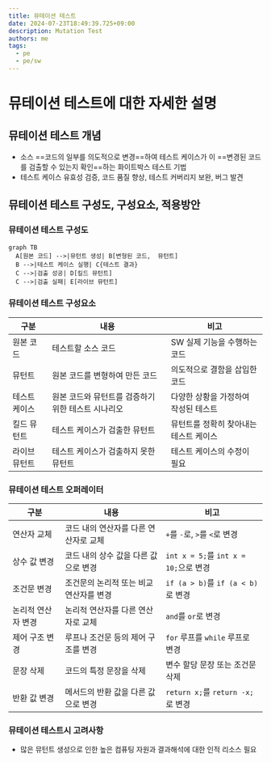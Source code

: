 ```yaml
---
title: 뮤테이션 테스트
date: 2024-07-23T18:49:39.725+09:00
description: Mutation Test
authors: me
tags:
  - pe
  - pe/sw
---
```


# 뮤테이션 테스트에 대한 자세한 설명

## 뮤테이션 테스트 개념

- 소스 ==코드의 일부를 의도적으로 변경==하여 테스트 케이스가 이 ==변경된 코드를 검출할 수 있는지 확인==하는 화이트박스 테스트 기법
- 테스트 케이스 유효성 검증, 코드 품질 향상, 테스트 커버리지 보완, 버그 발견

## 뮤테이션 테스트 구성도, 구성요소, 적용방안

### 뮤테이션 테스트 구성도

```mermaid
graph TB
  A[원본 코드] -->|뮤턴트 생성| B[변형된 코드,  뮤턴트]
  B -->|테스트 케이스 실행| C{테스트 결과}
  C -->|검출 성공| D[킬드 뮤턴트]
  C -->|검출 실패| E[라이브 뮤턴트]
```

### 뮤테이션 테스트 구성요소

| 구분 | 내용 | 비고 |
|---|---|---|
| 원본 코드 | 테스트할 소스 코드 | SW 실제 기능을 수행하는 코드 |
| 뮤턴트 | 원본 코드를 변형하여 만든 코드 | 의도적으로 결함을 삽입한 코드 |
| 테스트 케이스 | 원본 코드와 뮤턴트를 검증하기 위한 테스트 시나리오 | 다양한 상황을 가정하여 작성된 테스트 |
| 킬드 뮤턴트 | 테스트 케이스가 검출한 뮤턴트 | 뮤턴트를 정확히 찾아내는 테스트 케이스 |
| 라이브 뮤턴트 | 테스트 케이스가 검출하지 못한 뮤턴트 | 테스트 케이스의 수정이 필요 |

### 뮤테이션 테스트 오퍼레이터

| 구분 | 내용 | 비고 |
|---|---|---|
| 연산자 교체 | 코드 내의 연산자를 다른 연산자로 교체 | `+`를 `-`로, `>`를 `<`로 변경 |
| 상수 값 변경 | 코드 내의 상수 값을 다른 값으로 변경 | `int x = 5;`를 `int x = 10;`으로 변경 |
| 조건문 변경 | 조건문의 논리적 또는 비교 연산자를 변경 | `if (a > b)`를 `if (a < b)`로 변경 |
| 논리적 연산자 변경 | 논리적 연산자를 다른 연산자로 교체 | `and`를 `or`로 변경 |
| 제어 구조 변경 | 루프나 조건문 등의 제어 구조를 변경 | `for` 루프를 `while` 루프로 변경 |
| 문장 삭제 | 코드의 특정 문장을 삭제 |  변수 할당 문장 또는 조건문 삭제 |
| 반환 값 변경 | 메서드의 반환 값을 다른 값으로 변경 | `return x;`를 `return -x;`로 변경 |

### 뮤테이션 테스트시 고려사항

- 많은 뮤턴트 생성으로 인한 높은 컴퓨팅 자원과 결과해석에 대한 인적 리소스 필요
